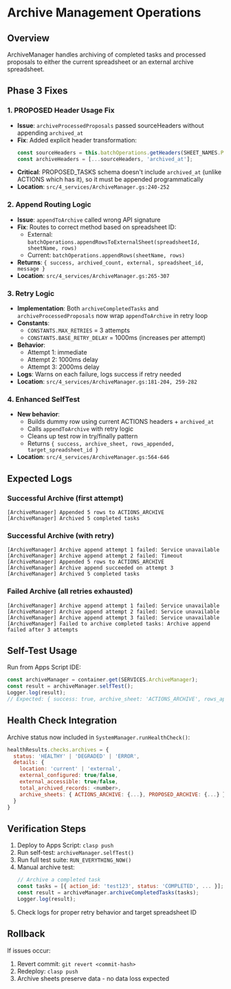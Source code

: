 # Archive Management Operations

## Overview

ArchiveManager handles archiving of completed tasks and processed proposals to either the current spreadsheet or an external archive spreadsheet.

## Phase 3 Fixes

### 1. PROPOSED Header Usage Fix
- **Issue**: `archiveProcessedProposals` passed sourceHeaders without appending `archived_at`
- **Fix**: Added explicit header transformation:
  ```javascript
  const sourceHeaders = this.batchOperations.getHeaders(SHEET_NAMES.PROPOSED_TASKS);
  const archiveHeaders = [...sourceHeaders, 'archived_at'];
  ```
- **Critical**: PROPOSED_TASKS schema doesn't include `archived_at` (unlike ACTIONS which has it), so it must be appended programmatically
- **Location**: `src/4_services/ArchiveManager.gs:240-252`

### 2. Append Routing Logic
- **Issue**: `appendToArchive` called wrong API signature
- **Fix**: Routes to correct method based on spreadsheet ID:
  - External: `batchOperations.appendRowsToExternalSheet(spreadsheetId, sheetName, rows)`
  - Current: `batchOperations.appendRows(sheetName, rows)`
- **Returns**: `{ success, archived_count, external, spreadsheet_id, message }`
- **Location**: `src/4_services/ArchiveManager.gs:265-307`

### 3. Retry Logic
- **Implementation**: Both `archiveCompletedTasks` and `archiveProcessedProposals` now wrap `appendToArchive` in retry loop
- **Constants**:
  - `CONSTANTS.MAX_RETRIES` = 3 attempts
  - `CONSTANTS.BASE_RETRY_DELAY` = 1000ms (increases per attempt)
- **Behavior**:
  - Attempt 1: immediate
  - Attempt 2: 1000ms delay
  - Attempt 3: 2000ms delay
- **Logs**: Warns on each failure, logs success if retry needed
- **Location**: `src/4_services/ArchiveManager.gs:181-204, 259-282`

### 4. Enhanced SelfTest
- **New behavior**:
  - Builds dummy row using current ACTIONS headers + `archived_at`
  - Calls `appendToArchive` with retry logic
  - Cleans up test row in try/finally pattern
  - Returns `{ success, archive_sheet, rows_appended, target_spreadsheet_id }`
- **Location**: `src/4_services/ArchiveManager.gs:564-646`

## Expected Logs

### Successful Archive (first attempt)
```
[ArchiveManager] Appended 5 rows to ACTIONS_ARCHIVE
[ArchiveManager] Archived 5 completed tasks
```

### Successful Archive (with retry)
```
[ArchiveManager] Archive append attempt 1 failed: Service unavailable
[ArchiveManager] Archive append attempt 2 failed: Timeout
[ArchiveManager] Appended 5 rows to ACTIONS_ARCHIVE
[ArchiveManager] Archive append succeeded on attempt 3
[ArchiveManager] Archived 5 completed tasks
```

### Failed Archive (all retries exhausted)
```
[ArchiveManager] Archive append attempt 1 failed: Service unavailable
[ArchiveManager] Archive append attempt 2 failed: Service unavailable
[ArchiveManager] Archive append attempt 3 failed: Service unavailable
[ArchiveManager] Failed to archive completed tasks: Archive append failed after 3 attempts
```

## Self-Test Usage

Run from Apps Script IDE:
```javascript
const archiveManager = container.get(SERVICES.ArchiveManager);
const result = archiveManager.selfTest();
Logger.log(result);
// Expected: { success: true, archive_sheet: 'ACTIONS_ARCHIVE', rows_appended: 1, target_spreadsheet_id: '...' }
```

## Health Check Integration

Archive status now included in `SystemManager.runHealthCheck()`:
```javascript
healthResults.checks.archives = {
  status: 'HEALTHY' | 'DEGRADED' | 'ERROR',
  details: {
    location: 'current' | 'external',
    external_configured: true/false,
    external_accessible: true/false,
    total_archived_records: <number>,
    archive_sheets: { ACTIONS_ARCHIVE: {...}, PROPOSED_ARCHIVE: {...} }
  }
}
```

## Verification Steps

1. Deploy to Apps Script: `clasp push`
2. Run self-test: `archiveManager.selfTest()`
3. Run full test suite: `RUN_EVERYTHING_NOW()`
4. Manual archive test:
   ```javascript
   // Archive a completed task
   const tasks = [{ action_id: 'test123', status: 'COMPLETED', ... }];
   const result = archiveManager.archiveCompletedTasks(tasks);
   Logger.log(result);
   ```
5. Check logs for proper retry behavior and target spreadsheet ID

## Rollback

If issues occur:
1. Revert commit: `git revert <commit-hash>`
2. Redeploy: `clasp push`
3. Archive sheets preserve data - no data loss expected
